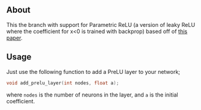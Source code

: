 
  <!-- readme.md -->
  <!-- Jacobian -->

  <!-- Created by David Freifeld -->

## About
This the branch with support for Parametric ReLU (a version of leaky ReLU where the coefficient for x<0 is trained with backprop) based off of [this paper](https://arxiv.org/abs/1502.01852). 

## Usage
Just use the following function to add a PreLU layer to your network;

```c++
void add_prelu_layer(int nodes, float a);
```
where `nodes` is the number of neurons in the layer, and `a` is the initial coefficient.
